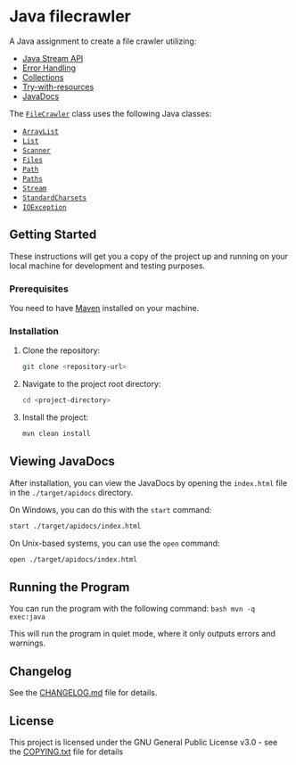 # Java filecrawler

A Java assignment to create a file crawler utilizing:
- <a href="https://www.baeldung.com/java-8-streams" target="_blank">Java Stream API</a>
- <a href="https://www.baeldung.com/java-exceptions" target="_blank">Error Handling</a>
- <a href="https://www.baeldung.com/java-collections" target="_blank">Collections</a>
- <a href="https://www.baeldung.com/java-try-with-resources" target="_blank">Try-with-resources</a>
- <a href="https://www.baeldung.com/javadoc" target="_blank">JavaDocs</a>

The <a href="./src/main/java/com/example/FileCrawler.java" target="_blank">`FileCrawler`</a> class uses the following Java classes:

- <a href="https://docs.oracle.com/javase/8/docs/api/java/util/ArrayList.html" target="_blank">`ArrayList`</a>
- <a href="https://docs.oracle.com/javase/8/docs/api/java/util/List.html" target="_blank">`List`</a>
- <a href="https://docs.oracle.com/javase/8/docs/api/java/util/Scanner.html" target="_blank">`Scanner`</a>
- <a href="https://docs.oracle.com/javase/8/docs/api/java/nio/file/Files.html" target="_blank">`Files`</a>
- <a href="https://docs.oracle.com/javase/8/docs/api/java/nio/file/Path.html" target="_blank">`Path`</a>
- <a href="https://docs.oracle.com/javase/8/docs/api/java/nio/file/Paths.html" target="_blank">`Paths`</a>
- <a href="https://docs.oracle.com/javase/8/docs/api/java/util/stream/Stream.html" target="_blank">`Stream`</a>
- <a href="https://docs.oracle.com/javase/8/docs/api/java/nio/charset/StandardCharsets.html" target="_blank">`StandardCharsets`</a>
- <a href="https://docs.oracle.com/javase/8/docs/api/java/io/IOException.html" target="_blank">`IOException`</a>

## Getting Started

These instructions will get you a copy of the project up and running on your local machine for development and testing purposes.

### Prerequisites

You need to have [Maven](https://maven.apache.org/download.cgi) installed on your machine.

### Installation

1. Clone the repository:
    ```bash
    git clone <repository-url>
    ```
2. Navigate to the project root directory:
    ```bash
    cd <project-directory>
    ```
3. Install the project:
    ```bash
    mvn clean install
    ```

## Viewing JavaDocs

After installation, you can view the JavaDocs by opening the `index.html` file in the `./target/apidocs` directory.

On Windows, you can do this with the `start` command:
```bash
start ./target/apidocs/index.html
```

On Unix-based systems, you can use the `open` command:
```bash
open ./target/apidocs/index.html
```

## Running the Program

You can run the program with the following command:
    ```bash
    mvn -q exec:java
    ```

This will run the program in quiet mode, where it only outputs errors and warnings.

## Changelog

See the [CHANGELOG.md](CHANGELOG.md) file for details.

## License

This project is licensed under the GNU General Public License v3.0 - see the [COPYING.txt](COPYING.txt) file for details
